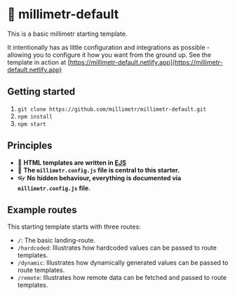 # 🔨 millimetr-default

This is a basic millimetr starting template.

It intentionally has as little configuration and integrations as possible - allowing you to configure it how you want from the ground up. See the template in action at [https://millimetr-default.netlify.app](https://millimetr-default.netlify.app) 

## Getting started

1. `git clone https://github.com/millimetr/millimetr-default.git`
2. `npm install`
3. `npm start`

## Principles

- 📄 **HTML templates are written in [EJS](https://ejs.co/)**
- 🤖 **The `millimetr.config.js` file is central to this starter.**
- 👓 **No hidden behaviour, everything is documented via `millimetr.config.js` file.**

## Example routes

This starting template starts with three routes:

- `/`: The basic landing-route.
- `/hardcoded`: Illustrates how hardcoded values can be passed to route templates.
- `/dynamic`: Illustrates how dynamically generated values can be passed to route templates.
- `/remote`: Illustrates how remote data can be fetched and passed to route templates.

